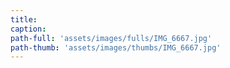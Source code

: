 ```yaml
---
title:
caption:
path-full: 'assets/images/fulls/IMG_6667.jpg'
path-thumb: 'assets/images/thumbs/IMG_6667.jpg'
---
```

